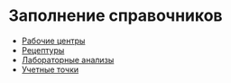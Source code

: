 # Заполнение справочников

- [Рабочие центры](WorkCenter/WorkCenter.md)
- [Рецептуры](ResourceSpecifications/ResourceSpecifications.md)
- [Лабораторные анализы](LabAnalysis/LabAnalysis.md)
- [Учетные точки](AccountPoints/AccountPoints.md)